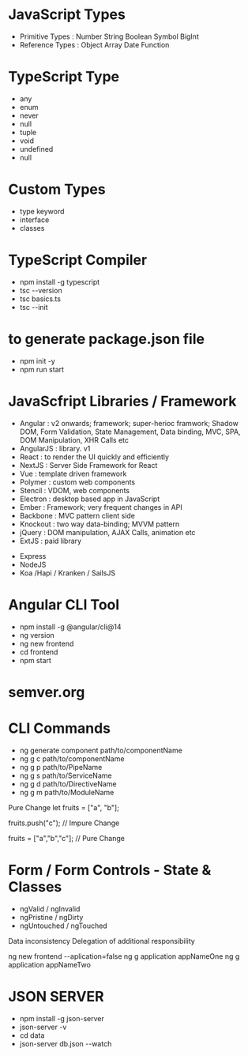 # JavaScript Types

- Primitive Types : Number String Boolean Symbol BigInt
- Reference Types : Object Array Date Function

# TypeScript Type

- any
- enum
- never
- null
- tuple
- void
- undefined
- null

# Custom Types

- type keyword
- interface
- classes

# TypeScript Compiler

- npm install -g typescript
- tsc --version
- tsc basics.ts
- tsc --init

# to generate package.json file

- npm init -y
- npm run start

# JavaScfript Libraries / Framework

- Angular : v2 onwards; framework; super-herioc framwork; Shadow DOM, Form Validation, State Management, Data binding, MVC, SPA, DOM Manipulation, XHR Calls etc
- AngularJS : library. v1
- React : to render the UI quickly and efficiently
- NextJS : Server Side Framework for React
- Vue : template driven framework
- Polymer : custom web components
- Stencil : VDOM, web components
- Electron : desktop based app in JavaScript
- Ember : Framework; very frequent changes in API
- Backbone : MVC pattern client side
- Knockout : two way data-binding; MVVM pattern
- jQuery : DOM manipulation, AJAX Calls, animation etc
- ExtJS : paid library

<!-- Server side -->

- Express
- NodeJS
- Koa /Hapi / Kranken / SailsJS

# Angular CLI Tool

- npm install -g @angular/cli@14
- ng version
- ng new frontend
- cd frontend
- npm start

# semver.org

# CLI Commands

- ng generate component path/to/componentName
- ng g c path/to/componentName
- ng g p path/to/PipeName
- ng g s path/to/ServiceName
- ng g d path/to/DirectiveName
- ng g m path/to/ModuleName

Pure Change
let fruits = ["a", "b"];

fruits.push("c"); // Impure Change

fruits = ["a","b","c"]; // Pure Change

# Form / Form Controls - State & Classes

- ngValid / ngInvalid
- ngPristine / ngDirty
- ngUntouched / ngTouched

Data inconsistency
Delegation of additional responsibility

ng new frontend --aplication=false
ng g application appNameOne
ng g application appNameTwo

# JSON SERVER

- npm install -g json-server
- json-server -v
- cd data
- json-server db.json --watch
